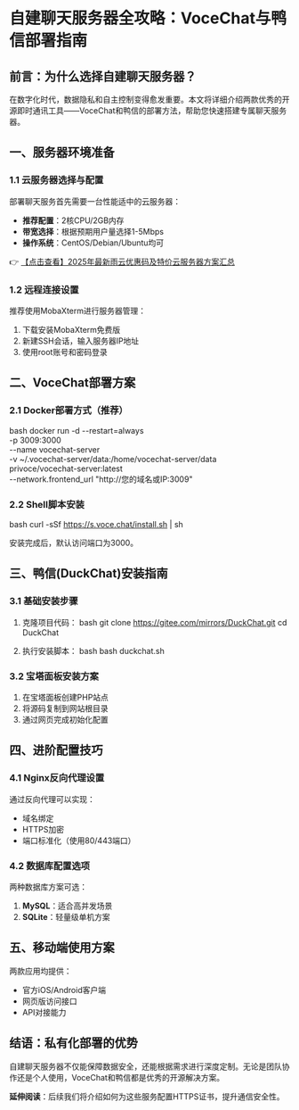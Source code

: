 # 自建聊天服务器全攻略：VoceChat与鸭信部署指南

## 前言：为什么选择自建聊天服务器？

在数字化时代，数据隐私和自主控制变得愈发重要。本文将详细介绍两款优秀的开源即时通讯工具——VoceChat和鸭信的部署方法，帮助您快速搭建专属聊天服务器。

## 一、服务器环境准备

### 1.1 云服务器选择与配置

部署聊天服务首先需要一台性能适中的云服务器：

- **推荐配置**：2核CPU/2GB内存
- **带宽选择**：根据预期用户量选择1-5Mbps
- **操作系统**：CentOS/Debian/Ubuntu均可

👉 [【点击查看】2025年最新雨云优惠码及特价云服务器方案汇总](https://bit.ly/RainYun)

### 1.2 远程连接设置

推荐使用MobaXterm进行服务器管理：

1. 下载安装MobaXterm免费版
2. 新建SSH会话，输入服务器IP地址
3. 使用root账号和密码登录

## 二、VoceChat部署方案

### 2.1 Docker部署方式（推荐）

bash
docker run -d --restart=always \
  -p 3009:3000 \
  --name vocechat-server \
  -v ~/.vocechat-server/data:/home/vocechat-server/data \
  privoce/vocechat-server:latest \
  --network.frontend_url "http://您的域名或IP:3009"

### 2.2 Shell脚本安装

bash
curl -sSf https://s.voce.chat/install.sh | sh

安装完成后，默认访问端口为3000。

## 三、鸭信(DuckChat)安装指南

### 3.1 基础安装步骤

1. 克隆项目代码：
   bash
   git clone https://gitee.com/mirrors/DuckChat.git
   cd DuckChat
   

2. 执行安装脚本：
   bash
   bash duckchat.sh
   

### 3.2 宝塔面板安装方案

1. 在宝塔面板创建PHP站点
2. 将源码复制到网站根目录
3. 通过网页完成初始化配置

## 四、进阶配置技巧

### 4.1 Nginx反向代理设置

通过反向代理可以实现：
- 域名绑定
- HTTPS加密
- 端口标准化（使用80/443端口）

### 4.2 数据库配置选项

两种数据库方案可选：
1. **MySQL**：适合高并发场景
2. **SQLite**：轻量级单机方案

## 五、移动端使用方案

两款应用均提供：
- 官方iOS/Android客户端
- 网页版访问接口
- API对接能力

## 结语：私有化部署的优势

自建聊天服务器不仅能保障数据安全，还能根据需求进行深度定制。无论是团队协作还是个人使用，VoceChat和鸭信都是优秀的开源解决方案。

**延伸阅读**：后续我们将介绍如何为这些服务配置HTTPS证书，提升通信安全性。